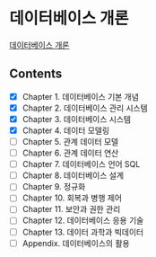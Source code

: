 # 데이터베이스 개론
[데이터베이스 개론](http://www.kyobobook.co.kr/product/detailViewKor.laf?ejkGb=KOR&mallGb=KOR&barcode=9791156644316&orderClick=LAG&Kc=)

## Contents
- [x] Chapter 1. 데이터베이스 기본 개념  
- [x] Chapter 2. 데이터베이스 관리 시스템   
- [x] Chapter 3. 데이터베이스 시스템  
- [x] Chapter 4. 데이터 모델링  
- [ ] Chapter 5. 관계 데이터 모델  
- [ ] Chapter 6. 관계 데이터 연산  
- [ ] Chapter 7. 데이터베이스 언어 SQL  
- [ ] Chapter 8. 데이터베이스 설계  
- [ ] Chapter 9. 정규화  
- [ ] Chapter 10. 회복과 병행 제어  
- [ ] Chapter 11. 보안과 권한 관리  
- [ ] Chapter 12. 데이터베이스 응용 기술  
- [ ] Chapter 13. 데이터 과학과 빅데이터  
- [ ] Appendix. 데이터베이스의 활용  